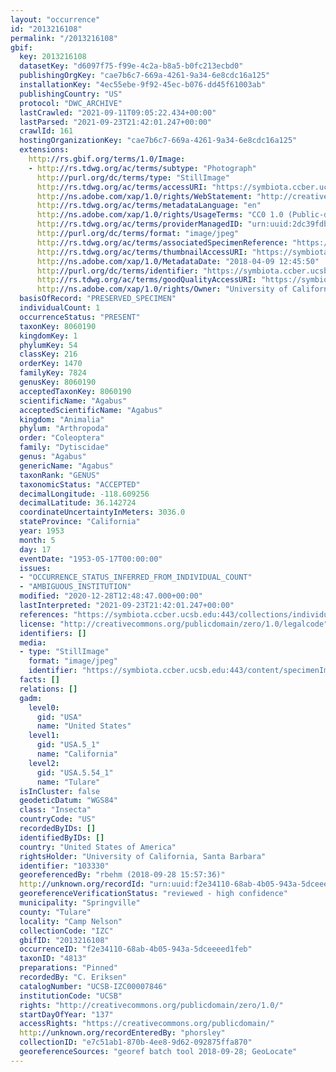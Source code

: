 ```yaml
---
layout: "occurrence"
id: "2013216108"
permalink: "/2013216108"
gbif:
  key: 2013216108
  datasetKey: "d6097f75-f99e-4c2a-b8a5-b0fc213ecbd0"
  publishingOrgKey: "cae7b6c7-669a-4261-9a34-6e8cdc16a125"
  installationKey: "4ec55ebe-9f92-45ec-b076-dd45f61003ab"
  publishingCountry: "US"
  protocol: "DWC_ARCHIVE"
  lastCrawled: "2021-09-11T09:05:22.434+00:00"
  lastParsed: "2021-09-23T21:42:01.247+00:00"
  crawlId: 161
  hostingOrganizationKey: "cae7b6c7-669a-4261-9a34-6e8cdc16a125"
  extensions:
    http://rs.gbif.org/terms/1.0/Image:
    - http://rs.tdwg.org/ac/terms/subtype: "Photograph"
      http://purl.org/dc/terms/type: "StillImage"
      http://rs.tdwg.org/ac/terms/accessURI: "https://symbiota.ccber.ucsb.edu:443/content/specimenImages/UCSB_IZC/UCSB-IZC00007/UCSB-IZC00007846_lg.jpg"
      http://ns.adobe.com/xap/1.0/rights/WebStatement: "http://creativecommons.org/publicdomain/zero/1.0/"
      http://rs.tdwg.org/ac/terms/metadataLanguage: "en"
      http://ns.adobe.com/xap/1.0/rights/UsageTerms: "CC0 1.0 (Public-domain)"
      http://rs.tdwg.org/ac/terms/providerManagedID: "urn:uuid:2dc39fdb-c996-4001-ade3-a7bfe6ba86c4"
      http://purl.org/dc/terms/format: "image/jpeg"
      http://rs.tdwg.org/ac/terms/associatedSpecimenReference: "https://symbiota.ccber.ucsb.edu:443/collections/individual/index.php?occid=103330"
      http://rs.tdwg.org/ac/terms/thumbnailAccessURI: "https://symbiota.ccber.ucsb.edu:443/content/specimenImages/UCSB_IZC/UCSB-IZC00007/UCSB-IZC00007846_tn.jpg"
      http://ns.adobe.com/xap/1.0/MetadataDate: "2018-04-09 12:45:50"
      http://purl.org/dc/terms/identifier: "https://symbiota.ccber.ucsb.edu:443/content/specimenImages/UCSB_IZC/UCSB-IZC00007/UCSB-IZC00007846_lg.jpg"
      http://rs.tdwg.org/ac/terms/goodQualityAccessURI: "https://symbiota.ccber.ucsb.edu:443/content/specimenImages/UCSB_IZC/UCSB-IZC00007/UCSB-IZC00007846.jpg"
      http://ns.adobe.com/xap/1.0/rights/Owner: "University of California, Santa Barbara"
  basisOfRecord: "PRESERVED_SPECIMEN"
  individualCount: 1
  occurrenceStatus: "PRESENT"
  taxonKey: 8060190
  kingdomKey: 1
  phylumKey: 54
  classKey: 216
  orderKey: 1470
  familyKey: 7824
  genusKey: 8060190
  acceptedTaxonKey: 8060190
  scientificName: "Agabus"
  acceptedScientificName: "Agabus"
  kingdom: "Animalia"
  phylum: "Arthropoda"
  order: "Coleoptera"
  family: "Dytiscidae"
  genus: "Agabus"
  genericName: "Agabus"
  taxonRank: "GENUS"
  taxonomicStatus: "ACCEPTED"
  decimalLongitude: -118.609256
  decimalLatitude: 36.142724
  coordinateUncertaintyInMeters: 3036.0
  stateProvince: "California"
  year: 1953
  month: 5
  day: 17
  eventDate: "1953-05-17T00:00:00"
  issues:
  - "OCCURRENCE_STATUS_INFERRED_FROM_INDIVIDUAL_COUNT"
  - "AMBIGUOUS_INSTITUTION"
  modified: "2020-12-28T12:48:47.000+00:00"
  lastInterpreted: "2021-09-23T21:42:01.247+00:00"
  references: "https://symbiota.ccber.ucsb.edu:443/collections/individual/index.php?occid=103330"
  license: "http://creativecommons.org/publicdomain/zero/1.0/legalcode"
  identifiers: []
  media:
  - type: "StillImage"
    format: "image/jpeg"
    identifier: "https://symbiota.ccber.ucsb.edu:443/content/specimenImages/UCSB_IZC/UCSB-IZC00007/UCSB-IZC00007846_lg.jpg"
  facts: []
  relations: []
  gadm:
    level0:
      gid: "USA"
      name: "United States"
    level1:
      gid: "USA.5_1"
      name: "California"
    level2:
      gid: "USA.5.54_1"
      name: "Tulare"
  isInCluster: false
  geodeticDatum: "WGS84"
  class: "Insecta"
  countryCode: "US"
  recordedByIDs: []
  identifiedByIDs: []
  country: "United States of America"
  rightsHolder: "University of California, Santa Barbara"
  identifier: "103330"
  georeferencedBy: "rbehm (2018-09-28 15:57:36)"
  http://unknown.org/recordId: "urn:uuid:f2e34110-68ab-4b05-943a-5dceeeed1feb"
  georeferenceVerificationStatus: "reviewed - high confidence"
  municipality: "Springville"
  county: "Tulare"
  locality: "Camp Nelson"
  collectionCode: "IZC"
  gbifID: "2013216108"
  occurrenceID: "f2e34110-68ab-4b05-943a-5dceeeed1feb"
  taxonID: "4813"
  preparations: "Pinned"
  recordedBy: "C. Eriksen"
  catalogNumber: "UCSB-IZC00007846"
  institutionCode: "UCSB"
  rights: "http://creativecommons.org/publicdomain/zero/1.0/"
  startDayOfYear: "137"
  accessRights: "https://creativecommons.org/publicdomain/"
  http://unknown.org/recordEnteredBy: "phorsley"
  collectionID: "e7c51ab1-870b-4ee8-9d62-092875ffa870"
  georeferenceSources: "georef batch tool 2018-09-28; GeoLocate"
---
```

